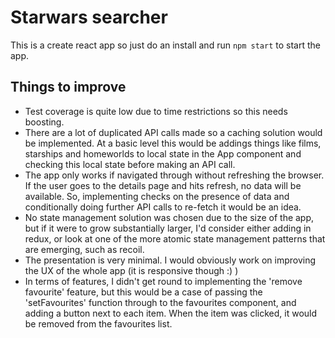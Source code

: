 # Starwars searcher

This is a create react app so just do an install and run `npm start` to start the app.

## Things to improve
* Test coverage is quite low due to time restrictions so this needs boosting.
* There are a lot of duplicated API calls made so a caching solution would be implemented. At a basic level this would be addings things like films, starships and homeworlds to local state in the App component and checking this local state before making an API call.
* The app only works if navigated through without refreshing the browser. If the user goes to the details page and hits refresh, no data will be available. So, implementing checks on the presence of data and conditionally doing further API calls to re-fetch it would be an idea.
* No state management solution was chosen due to the size of the app, but if it were to grow substantially larger, I'd consider either adding in redux, or look at one of the more atomic state management patterns that are emerging, such as recoil. 
* The presentation is very minimal. I would obviously work on improving the UX of the whole app (it is responsive though :) )
* In terms of features, I didn't get round to implementing the 'remove favourite' feature, but this would be a case of passing the 'setFavourites' function through to the favourites component, and adding a button next to each item. When the item was clicked, it would be removed from the favourites list. 